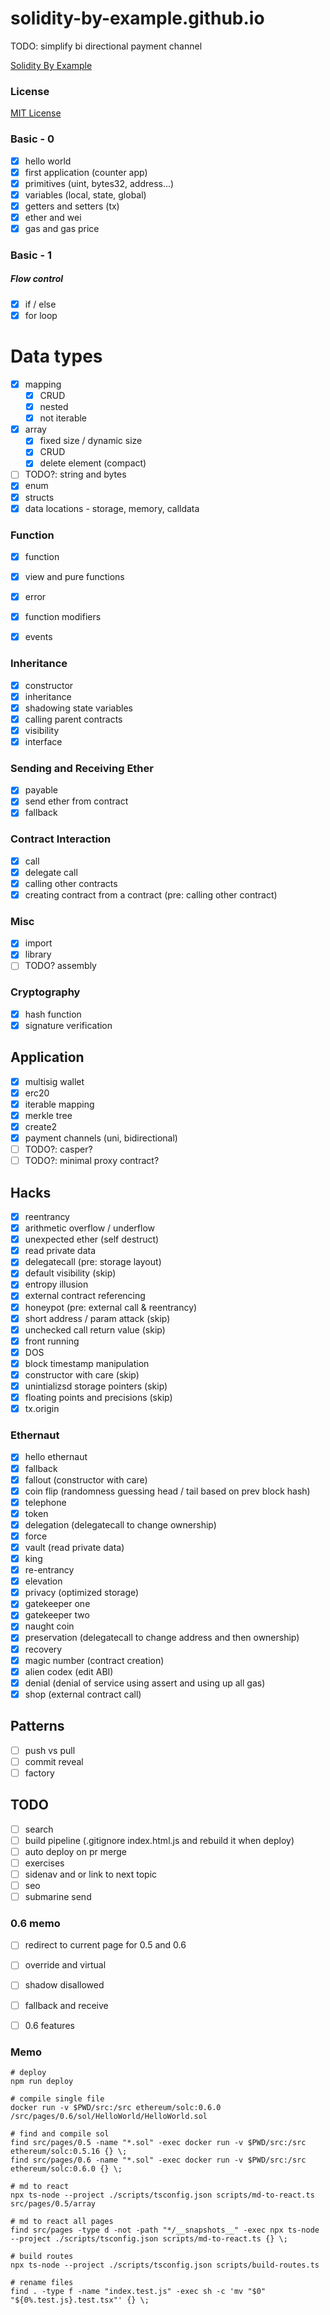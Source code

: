 # solidity-by-example.github.io

TODO: simplify bi directional payment channel

[Solidity By Example](https://solidity-by-example.org)

### License

[MIT License](LICENSE)

### Basic - 0

- [x] hello world
- [x] first application (counter app)
- [x] primitives (uint, bytes32, address...)
- [x] variables (local, state, global)
- [x] getters and setters (tx)
- [x] ether and wei
- [x] gas and gas price

### Basic - 1

##### Flow control

- [x] if / else
- [x] for loop

# Data types

- [x] mapping
  - [x] CRUD
  - [x] nested
  - [x] not iterable
- [x] array
  - [x] fixed size / dynamic size
  - [x] CRUD
  - [x] delete element (compact)
- [ ] TODO?: string and bytes
- [x] enum
- [x] structs
- [x] data locations - storage, memory, calldata

### Function

- [x] function
- [x] view and pure functions
- [x] error
- [x] function modifiers

- [x] events

### Inheritance

- [x] constructor
- [x] inheritance
- [x] shadowing state variables
- [x] calling parent contracts
- [x] visibility
- [x] interface

### Sending and Receiving Ether

- [x] payable
- [x] send ether from contract
- [x] fallback

### Contract Interaction

- [x] call
- [x] delegate call
- [x] calling other contracts
- [x] creating contract from a contract (pre: calling other contract)

### Misc

- [x] import
- [x] library
- [ ] TODO? assembly

### Cryptography

- [x] hash function
- [x] signature verification

## Application

- [x] multisig wallet
- [x] erc20
- [x] iterable mapping
- [x] merkle tree
- [x] create2
- [x] payment channels (uni, bidirectional)
- [ ] TODO?: casper?
- [ ] TODO?: minimal proxy contract?

## Hacks

- [x] reentrancy
- [x] arithmetic overflow / underflow
- [x] unexpected ether (self destruct)
- [x] read private data
- [x] delegatecall (pre: storage layout)
- [x] default visibility (skip)
- [x] entropy illusion
- [x] external contract referencing
- [x] honeypot (pre: external call & reentrancy)
- [x] short address / param attack (skip)
- [x] unchecked call return value (skip)
- [x] front running
- [x] DOS
- [x] block timestamp manipulation
- [x] constructor with care (skip)
- [x] unintializsd storage pointers (skip)
- [x] floating points and precisions (skip)
- [x] tx.origin

### Ethernaut

- [x] hello ethernaut
- [x] fallback
- [x] fallout (constructor with care)
- [x] coin flip (randomness guessing head / tail based on prev block hash)
- [x] telephone
- [x] token
- [x] delegation (delegatecall to change ownership)
- [x] force
- [x] vault (read private data)
- [x] king
- [x] re-entrancy
- [x] elevation
- [x] privacy (optimized storage)
- [x] gatekeeper one
- [x] gatekeeper two
- [x] naught coin
- [x] preservation (delegatecall to change address and then ownership)
- [x] recovery
- [x] magic number (contract creation)
- [x] alien codex (edit ABI)
- [x] denial (denial of service using assert and using up all gas)
- [x] shop (external contract call)

## Patterns

- [ ] push vs pull
- [ ] commit reveal
- [ ] factory

## TODO

- [ ] search
- [ ] build pipeline (.gitignore index.html.js and rebuild it when deploy)
- [ ] auto deploy on pr merge
- [ ] exercises
- [ ] sidenav and or link to next topic
- [ ] seo
- [ ] submarine send

### 0.6 memo

- [ ] redirect to current page for 0.5 and 0.6

- [ ] override and virtual
- [ ] shadow disallowed
- [ ] fallback and receive
- [ ] 0.6 features

### Memo

```shell
# deploy
npm run deploy

# compile single file
docker run -v $PWD/src:/src ethereum/solc:0.6.0 /src/pages/0.6/sol/HelloWorld/HelloWorld.sol

# find and compile sol
find src/pages/0.5 -name "*.sol" -exec docker run -v $PWD/src:/src ethereum/solc:0.5.16 {} \;
find src/pages/0.6 -name "*.sol" -exec docker run -v $PWD/src:/src ethereum/solc:0.6.0 {} \;

# md to react
npx ts-node --project ./scripts/tsconfig.json scripts/md-to-react.ts src/pages/0.5/array

# md to react all pages
find src/pages -type d -not -path "*/__snapshots__" -exec npx ts-node --project ./scripts/tsconfig.json scripts/md-to-react.ts {} \;

# build routes
npx ts-node --project ./scripts/tsconfig.json scripts/build-routes.ts

# rename files
find . -type f -name "index.test.js" -exec sh -c 'mv "$0" "${0%.test.js}.test.tsx"' {} \;
```
